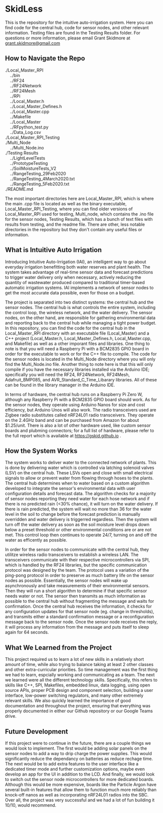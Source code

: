 # SkidLess
This is the repository for the intuitive auto-irrigation system. Here you can find code for the central hub, 
code for sensor nodes, and other relevant information. 
Testing files are found in the Testing Results folder. For questions or more information, 
please email Grant Skidmore at grant.skidmore@gmail.com

## How to Navigate the Repo
./Local_Master_RPI<br>
&nbsp;&nbsp;&nbsp;&nbsp;../bin<br>
&nbsp;&nbsp;&nbsp;&nbsp;../RF24<br>
&nbsp;&nbsp;&nbsp;&nbsp;../RF24Network<br>
&nbsp;&nbsp;&nbsp;&nbsp;../RF24Mesh<br>
&nbsp;&nbsp;&nbsp;&nbsp;../RPi<br>
&nbsp;&nbsp;&nbsp;&nbsp;../Local_Master.h<br>
&nbsp;&nbsp;&nbsp;&nbsp;../Local_Master_Defines.h<br>
&nbsp;&nbsp;&nbsp;&nbsp;../Local_Master.cpp<br>
&nbsp;&nbsp;&nbsp;&nbsp;../Makefile<br>
&nbsp;&nbsp;&nbsp;&nbsp;../Local_Master<br>
&nbsp;&nbsp;&nbsp;&nbsp;../RFpython_test.py<br>
&nbsp;&nbsp;&nbsp;&nbsp;../Data_Log.csv<br>
./Local_Master_RPI_Testing<br>
./Multi_Node<br>
&nbsp;&nbsp;&nbsp;&nbsp;../Multi_Node.ino<br>
./Testing Results<br>
&nbsp;&nbsp;&nbsp;&nbsp;../LightLevelTests<br>
&nbsp;&nbsp;&nbsp;&nbsp;../PrototypeTesting<br>
&nbsp;&nbsp;&nbsp;&nbsp;../SoilMoistureTests_V2<br>
&nbsp;&nbsp;&nbsp;&nbsp;../RangeTesting_29Feb2020<br>
&nbsp;&nbsp;&nbsp;&nbsp;../RangeTesting_4March2020.txt<br>
&nbsp;&nbsp;&nbsp;&nbsp;../RangeTesting_5Feb2020.txt<br>
./README.md<br>

The most important directories here are Local_Master_RPI, which is where the main .cpp file is located as well as the binary executable, Local_Master_RPI_Testing, where you can find older versions of Local_Master_RPI used for testing, Multi_node, which contains the .ino file for the sensor nodes, Testing Results, which has a bunch of text files with results from testing, and the readme file. There are other, less notable directories in the repository but they don't contain any useful files or information.

## What is Intuitive Auto Irrigation
Introducing Intuitive Auto-Irrigation (IAI), an intelligent way to go about everyday irrigation benefitting both water reserves and plant health. The system takes advantage of real-time sensor data and forecast predictions to trigger water delivery only when necessary, actively reducing the quantity of wastewater produced compared to traditional timer-based automatic irrigation systems. IAI implements a network of sensor nodes to get the most accurate data possible, even for those on a budget.

The project is separated into two distinct systems: the central hub and the sensor nodes. The central hub is what controls the entire system, including the control loop, the wireless network, and the water delivery. The sensor nodes, on the other hand, are responsible for gathering environmental data and reporting back to the central hub while managing a tight power budget. In this repository, you can find the code for the central hub in the Local_Master_RPI directory with an executable file (Local_Master) and a C++ project (Local_Master.h, Local_Master_Defines.h, Local_Master.cpp, and Makefile) as well as a other imporant files and libraries. One thing to note is that you will need a Raspberry Pi with a BCM2835 GPIO board in order for the executable to work or for the C++ file to compile. The code for the sensor nodes is located in the Multi_Node directory where you will only find the Multi_Node.ino file. Another thing to note here is that this will only compile if you have the necessary libraries installed via the Arduino IDE; specifically you will need the RF24, RF24Network, RF24Mesh, Adafruit_BMP085, and AVR_Standard_C_Time_Libarary libraries. All of these can be found in the library manager in the Arduino IDE.

In terms of hardware, the central hub runs on a Raspberry Pi Zero W, although any Raspberry Pi with a BCM2835 GPIO board should work. As for the sensor nodes, they operate using Arduino Nanos for size and cost efficiency, but Arduino Unos will also work. The radio transceivers used are Zigbee radio substitutes called nRF24L01 radio transceivers. They operate on the 2.4GHz band and can be purchased from Amazon for about $1.25/unit. There is also a lot of other hardware used, like custom sensor boards and plubming connectors; for a full list of hardware, please refer to the full report which is available at https://gskid.github.io .

## How the System Works
The system works to deliver water to the connected network of plants. This is done by delivering water which is controlled via latching solenoid valves (LSV) on the central hub. These LSVs open and close with small electrical signals to allow or prevent water from flowing through hoses to the plants. The central hub determines when to water based on a custom algorithm developed to integrate the sensor's environmental data with user configuration details and forecast data. The algorithm checks for a majority of sensor nodes reporting they need water for each hose network and if there is no predicted rain (<30% chance), it will turn on the water delivery. If there is rain predicted, the system will wait no more than 36 for the water level in the soil to change before the forecast prediction is manually overridden and water delivery is triggerred regardless. Then the system will turn off the water delivery as soon as the soil moisture level drops down below a preset threshold or other environmental conditions are or are not met. This control loop then continues to operate 24/7, turning on and off the water as efficently as possible.

In order for the sensor nodes to communicate with the central hub, they utilitze wireless radio transceivers to establish a wireless LAN. The transceivers communicate with their respective microcontrollers via SPI, which is handled by the RF24 libraries, but the specific communication protocol was designed by the team. The protocol uses a variation of the ping-pong protocol in order to preserve as much battery life on the sensor nodes as possible. Essentially, the sensor nodes will wake up asynchronously and take measurements of their environmental sensors. Then they will run a short algorithm to determine if that specific sensor needs water or not. The sensor then transmits as much information as possible to the central hub without fragmenting the message and waits for confirmation. Once the central hub receives the information, it checks for any configuration updates for that sensor node (eg. change in thresholds), and transmits either a standard confirmation message or a reconfiguration message back to the sensor node. Once the sensor node receives the reply, it will process any information from the message and puts itself to sleep again for 64 seconds.

## What We Learned from the Project
This project required us to learn a lot of new skills in a relatively short amount of time, while also trying to balance taking at least 2 other classes and other extra-curricular priorities. So time management was the first thing we had to learn, espcially working and communicating as a team. The next we learned were all the different technology skills. Specifically, this refers to skills like C++, SPI, Makefiles, embedded linux, data logging, using open source APIs, proper PCB design and component selection, building a user interface, low-power switching regulators, and many other extremely relevant skills. We also quickly learned the importance of good documentation and throughout the project, ensuring that everything was properly documented in either our Github repository or our Google Teams drive.

## Future Development
If this project were to continue in the future, there are a couple things we would look to implement. The first would be adding solar panels on the sensor nodes to add a way to drip charge the power supplies. This would significantly reduce the dependancy on batteries as reduce rechage time. The next would be to add extra features to the user interface like a dedicated timer mode and further customization options, maybe even develop an app for the UI in addition to the LCD. And finally, we would look to switch out the sensor node microcontrollers for more dedicated boards. Although this would be more expensive, boards like the Particle Argon have several built-in features that allow them to function much more reliably than knock-off nanos as well as incorporating nRF24L01 radios into the SBC. Over all, the project was very successful and we had a lot of fun building it 10/10, would recommend.
